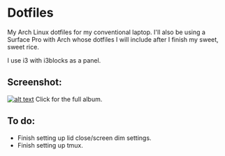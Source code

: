 # Dotfiles
My Arch Linux dotfiles for my conventional laptop. I'll also be using a Surface Pro with Arch whose dotfiles I will include after I finish my sweet, sweet rice.

I use i3 with i3blocks as a panel.

## Screenshot:

[![alt text](https://i.imgur.com/Y8vM2sv.png "My second rice.")](https://imgur.com/a/QSpYE)
Click for the full album.

## To do:

- Finish setting up lid close/screen dim settings.
- Finish setting up tmux.
